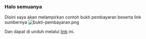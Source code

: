 ### Halo semuanya

Disini saya akan melampirkan contoh bukti pembayaran beserta link sumbernya
![bukti-pembayaran.png]("bukti-pembayaran.png")

Dan dapat di unduh melalui [link](https://superapp.id/blog/bisnis/contoh-invoice/) ini.
